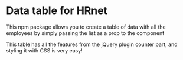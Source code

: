 # Data table for HRnet

This npm package allows you to create a table of data with all the employees by simply passing the list as a prop to the component

This table has all the features from the jQuery plugin counter part, and styling it with CSS is very easy!
